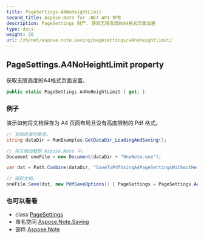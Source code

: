 ```yaml
---
title: PageSettings.A4NoHeightLimit
second_title: Aspose.Note for .NET API 参考
description: PageSettings 财产. 获取无限高度的A4格式页面设置
type: docs
weight: 20
url: /zh/net/aspose.note.saving/pagesettings/a4noheightlimit/
---
```

## PageSettings.A4NoHeightLimit property

获取无限高度的A4格式页面设置。

```csharp
public static PageSettings A4NoHeightLimit { get; }
```

### 例子

演示如何将文档保存为 A4 页面布局且没有高度限制的 Pdf 格式。

```csharp
// 文档目录的路径。
string dataDir = RunExamples.GetDataDir_LoadingAndSaving();

// 将文档加载到 Aspose.Note 中。
Document oneFile = new Document(dataDir + "OneNote.one");

var dst = Path.Combine(dataDir, "SaveToPdfUsingA4PageSettingsWithoutHeightLimit.pdf");

// 保存文档。
oneFile.Save(dst, new PdfSaveOptions() { PageSettings = PageSettings.A4NoHeightLimit });
```

### 也可以看看

* class [PageSettings](../)
* 命名空间 [Aspose.Note.Saving](../../pagesettings/)
* 部件 [Aspose.Note](../../../)


